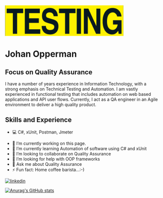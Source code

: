 ![Focus on Quality Assurance](https://github.com/johanopperman/johanopperman/blob/main/Testing.png)

# Johan Opperman
## Focus on Quality Assurance

I have a number of years experience in Information Technology, with a strong emphasis on Technical Testing and Automation. I am vastly experienced in functional testing that includes automation on web based applications and API user flows.
Currently, I act as a QA engineer in an Agile environment to deliver a high quality product.

## Skills and Experience
 * 💻 C#, xUnit, Postman, Jmeter


- 🔭 I’m currently working on this page. 
- 🌱 I’m currently learning Automation of software using C# and xUnit 
- 👯 I’m looking to collaborate on Quality Assurance 
- 🤔 I’m looking for help with OOP frameworks 
- 💬 Ask me about Quality Assurance 
- ⚡ Fun fact: Home coffee barista...:-) 


[<img src='https://cdn.jsdelivr.net/npm/simple-icons@3.0.1/icons/linkedin.svg' alt='linkedin' height='40'>](https://www.linkedin.com/in/www.linkedin.com.in/johanopperman1/)  


[![Anurag's GitHub stats](https://github-readme-stats.vercel.app/api?username=johanopperman)](https://github.com/anuraghazra/github-readme-stats)

